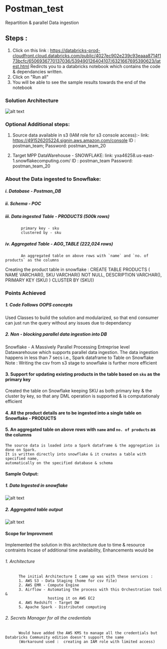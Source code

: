 # Postman_test
Repartition &amp; parallel Data ingestion

## Steps :
1. Click on this link :
https://databricks-prod-cloudfront.cloud.databricks.com/public/4027ec902e239c93eaaa8714f173bcfc/6506936770137036/539490126404107/6321667695390623/latest.html
Redircts you to a databricks notebook which contains the code & dependancies written.
2. Click on "Run all"
3. You will be able to see the sample results towards the end of the notebook

### Solution Architecture
   
   ![alt text](https://github.com/AbhijithKp98/Postman_test/blob/master/postman_test_architecture.png?raw=true)   

### Optional Additional steps:

1. Source data available in s3 (IAM role for s3 console access):-
   link: https://491526205224.signin.aws.amazon.com/console
   ID : postman_team;
   Password: postman_team_20

2. Target MPP DataWarehouse - SNOWFLAKE:
   link: yxa46258.us-east-1.snowflakecomputing.com/
   ID : postman_team
   Password: postman_team_20

### About the Data ingested to Snowflake:

##### i.   Database - Postman_DB
##### ii.  Schema - POC
##### iii. Data ingested Table - PRODUCTS (500k rows)
           primary key - sku
           clustered by - sku
##### iv.  Aggregated Table - AGG_TABLE (222,024 rows)
           An aggregated table on above rows with `name` and `no. of products` as the columns

Creating the product table in snowflake :
CREATE TABLE PRODUCTS ( NAME VARCHAR(), SKU VARCHAR() NOT NULL, DESCRIPTION VARCHAR(), PRIMARY KEY (SKU) ) CLUSTER BY (SKU))

### Points Achieved 
##### 1. Code Follows OOPS concepts 
   Used Classes to build the solution and modularized, so that end consumer can just run the query without any issues due to dependancy 
##### 2. Non - blocking parallel data ingestion into DB
   Snowflake - A Massively Parallel Processing Entreprise level Datawarehouse which supports parallel data ingestion.
   The data ingestion happens in less than 7 secs i.e., Spark dataframe to Table on Snowflake
   Note : Writing the csv from s3 stage to snowflake is further more efficient
#### 3. Support for updating existing products in the table based on `sku` as the primary key
   Created the table on Snowflake keeping SKU as both primary key & the cluster by key, 
   so that any DML operation is supported & is computationaly efficient
#### 4. All the product details are to be ingested into a single table on Snowflake - PRODUCTS 
#### 5. An aggregated table on above rows with `name` and `no. of products` as the columns
    The source data is loaded into a Spark dataframe & the aggregation is done on Spark.
    It is written directly into snowflake & it creates a table with specified name,
    automatically on the specified database & schema

#### Sample Output:
##### 1. Data Ingested in snowflake

   ![alt text](https://github.com/AbhijithKp98/Postman_test/blob/master/Ingested_data_SNOWFLAKE.png?raw=true)

##### 2. Aggregated table output

   ![alt text](https://github.com/AbhijithKp98/Postman_test/blob/master/Agg_tabl_op_SNOWFLAKE.png?raw=true)

#### Scope for Improvment  
   Implemented the solution in this architecture due to time & resource contraints
   Incase of additional time availability, Enhancements would be
###### 1. Architecture 
          The initial Architecture I came up was with these services :
          1. AWS S3 - Data Staging (home for csv file)
          2. AWS EMR - Compute Engine
          3. Airflow - Automating the process with this Orchestration tool & 
                       hosting it on AWS EC2
          4. AWS Redshift - Target DW
          5. Apache Spark - Distributed computing

###### 2. Secrets Manager for all the credentials
          Would have added the AWS KMS to manage all the credentials but Databricks Community edition doesn't support the same 
          (Workaround used :  creating an IAM role with limited access)
